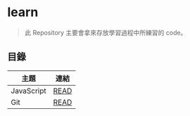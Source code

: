 # learn

> 此 Repository 主要會拿來存放學習過程中所練習的 code。

## 目錄

| 主題       | 連結                 |
|------------|----------------------|
| JavaScript | [READ](javascript/) |
| Git        | [READ](git/) |
